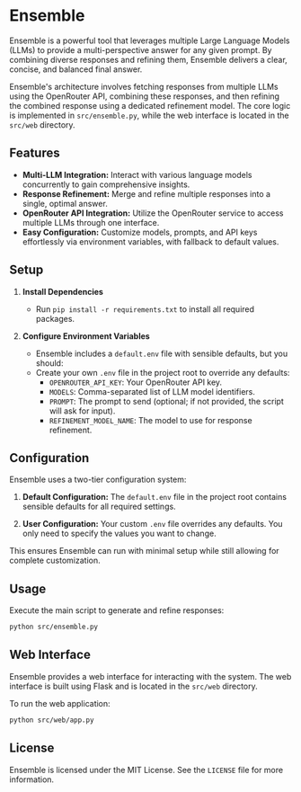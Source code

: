 # Ensemble

Ensemble is a powerful tool that leverages multiple Large Language Models (LLMs) to provide a multi-perspective answer for any given prompt. By combining diverse responses and refining them, Ensemble delivers a clear, concise, and balanced final answer.

Ensemble's architecture involves fetching responses from multiple LLMs using the OpenRouter API, combining these responses, and then refining the combined response using a dedicated refinement model. The core logic is implemented in `src/ensemble.py`, while the web interface is located in the `src/web` directory.

## Features

- **Multi-LLM Integration:** Interact with various language models concurrently to gain comprehensive insights.
- **Response Refinement:** Merge and refine multiple responses into a single, optimal answer.
- **OpenRouter API Integration:** Utilize the OpenRouter service to access multiple LLMs through one interface.
- **Easy Configuration:** Customize models, prompts, and API keys effortlessly via environment variables, with fallback to default values.

## Setup

1. **Install Dependencies**
   - Run `pip install -r requirements.txt` to install all required packages.

2. **Configure Environment Variables**
   - Ensemble includes a `default.env` file with sensible defaults, but you should:
   - Create your own `.env` file in the project root to override any defaults:
     - `OPENROUTER_API_KEY`: Your OpenRouter API key.
     - `MODELS`: Comma-separated list of LLM model identifiers.
     - `PROMPT`: The prompt to send (optional; if not provided, the script will ask for input).
     - `REFINEMENT_MODEL_NAME`: The model to use for response refinement.

## Configuration

Ensemble uses a two-tier configuration system:

1. **Default Configuration:** The `default.env` file in the project root contains sensible defaults for all required settings.

2. **User Configuration:** Your custom `.env` file overrides any defaults. You only need to specify the values you want to change.

This ensures Ensemble can run with minimal setup while still allowing for complete customization.

## Usage

Execute the main script to generate and refine responses:

```bash
python src/ensemble.py
```

## Web Interface

Ensemble provides a web interface for interacting with the system. The web interface is built using Flask and is located in the `src/web` directory.

To run the web application:

```bash
python src/web/app.py
```

## License

Ensemble is licensed under the MIT License. See the `LICENSE` file for more information.